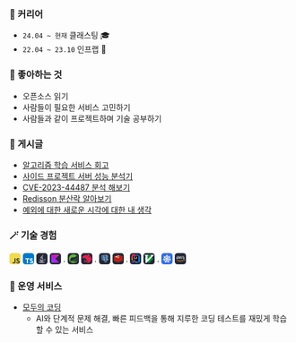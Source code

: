### 🏢 커리어

- `24.04 ~ 현재` 클래스팅 🎓
- `22.04 ~ 23.10` 인프랩 🌿

### 🍭 좋아하는 것

- 오픈소스 읽기
- 사람들이 필요한 서비스 고민하기
- 사람들과 같이 프로젝트하며 기술 공부하기

### 📔 게시글

- [알고리즘 학습 서비스 회고](https://www.linkedin.com/posts/yohanio_%EC%95%8C%EA%B3%A0%EB%A6%AC%EC%A6%98-%EA%B3%B5%EB%B6%80%EA%B0%80-%EB%84%88%EB%AC%B4-%EC%A7%80%EB%A3%A8%ED%95%B4-ai%EC%99%80-%ED%95%A8%EA%BB%98-2%EC%9D%BC-%EB%A7%8C%EC%97%90-mvp%EB%A5%BC-%EB%A7%8C%EB%93%A4%EA%B3%A0-%EC%97%B0%ED%9C%B4-activity-7325853754262458369-iUHN?utm_source=share&utm_medium=member_desktop&rcm=ACoAADT17qMBZYmhJenTdCD-r_GmuNE3ZDmufas)
- [사이드 프로젝트 서버 성능 분석기](https://bcake.tistory.com/121)
- [CVE-2023-44487 분석 해보기](https://bcake.tistory.com/138)
- [Redisson 분산락 알아보기](https://bcake.tistory.com/136)
- [예외에 대한 새로운 시각에 대한 내 생각](https://bcake.tistory.com/132)

### 🪄 기술 경험

<code><img width="20" height="20" alt="javascript" src="https://github.com/tandpfun/skill-icons/raw/main/icons/JavaScript.svg"></code>
<code><img width="20" height="20" alt="typescript" src="https://github.com/tandpfun/skill-icons/raw/main/icons/TypeScript.svg"></code>
<code><img width="20" height="20" alt="java" src="https://github.com/tandpfun/skill-icons/raw/main/icons/Java-Dark.svg"></code>
<code><img width="20" height="20" alt="kotlin" src="https://github.com/tandpfun/skill-icons/raw/main/icons/Kotlin-Dark.svg"></code>
·
<code><img width="20" height="20" alt="spring" src="https://github.com/tandpfun/skill-icons/raw/main/icons/Spring-Dark.svg"></code>
<code><img width="20" height="20" alt="nest" src="https://github.com/tandpfun/skill-icons/raw/main/icons/NestJS-Dark.svg"></code>
·
<code><img width="20" height="20" alt="postgres" src="https://github.com/tandpfun/skill-icons/raw/main/icons/PostgreSQL-Dark.svg"></code>
<code><img width="20" height="20" alt="redis" src="https://github.com/tandpfun/skill-icons/raw/main/icons/Redis-Dark.svg"></code>
·
<code><img width="20" height="20" alt="idea" src="https://github.com/tandpfun/skill-icons/raw/main/icons/Idea-Dark.svg"></code>
<code><img width="20" height="20" alt="vim" src="https://github.com/tandpfun/skill-icons/raw/main/icons/VIM-Dark.svg"></code>
·
<code><img width="20" height="20" alt="vim" src="https://github.com/tandpfun/skill-icons/raw/main/icons/Kubernetes.svg"></code>
<code><img width="20" height="20" alt="vim" src="https://github.com/tandpfun/skill-icons/raw/main/icons/AWS-Dark.svg"></code>

### 🦄 운영 서비스

- [모두의 코딩](https://quibe.otter.coffee/)
  - AI와 단계적 문제 해결, 빠른 피드백을 통해 지루한 코딩 테스트를 재밌게 학습할 수 있는 서비스
